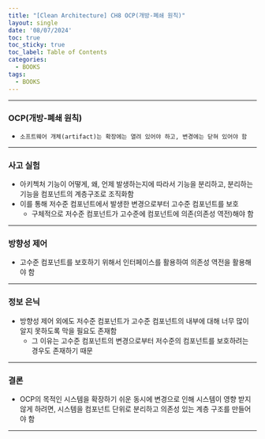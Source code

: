 ```yaml
---
title: "[Clean Architecture] CH8 OCP(개방-폐쇄 원칙)"
layout: single
date: '08/07/2024'
toc: true
toc_sticky: true
toc_label: Table of Contents
categories:
  - BOOKS
tags:
  - BOOKS
---
```


---

### OCP(개방-폐쇄 원칙)
* `소프트웨어 개체(artifact)는 확장에는 열려 있어야 하고, 변경에는 닫혀 있어야 함`

---

### 사고 실험
* 아키첵처 기능이 어떻게, 왜, 언제 발생하는지에 따라서 기능을 분리하고, 분리하는 기능을 컴포넌트의 계층구조로 조직화함
* 이를 통해 저수준 컴포넌트에서 발생한 변경으로부터 고수준 컴포넌트를 보호
    * 구체적으로 저수준 컴포넌트가 고수준에 컴포넌트에 의존(의존성 역전)해야 함

---

### 방향성 제어
* 고수준 컴포넌트를 보호하기 위해서 인터페이스를 활용하여 의존성 역전을 활용해야 함

---

### 정보 은닉
* 방향성 제어 외에도 저수준 컴포넌트가 고수준 컴포넌트의 내부에 대해 너무 많이 알지 못하도록 막을 필요도 존재함
  * 그 이유는 고수준 컴포넌트의 변경으로부터 저수준의 컴포넌트를 보호하려는 경우도 존재하기 때문

---

### 결론
* OCP의 목적인 시스템을 확장하기 쉬운 동시에 변경으로 인해 시스템이 영향 받지 않게 하려면, 시스템을 컴포넌트 단위로 분리하고 의존성 있는 계층 구조를 만들어야 함

---